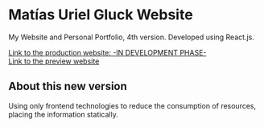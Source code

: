 # Matías Uriel Gluck Website

My Website and Personal Portfolio, 4th version. Developed using React.js.

[Link to the production website: -IN DEVELOPMENT PHASE-]()
<br/>
[Link to the preview website](https://matiasurielgluck-preview.netlify.app/)

## About this new version

Using only frontend technologies to reduce the consumption of resources, placing the information statically.
